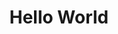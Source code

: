 ---
ee_id_thing: '59'
site: '1'
type: '2'
inv_num: 2009-036
add_credit:
url: 2009-036-hello-world
title: Hello World
year: '2009'
display_year: '2009'
medium: Pen on paper
dims:
pitch: "​Between 0-100 lines drawn to random points"
ps:
live_url:
youtube:
https://github.com/coryarcangel/alu: https://github.com/coryarcangel/Hp-Pen-Plotter-Hello-World
imgs: hello-world-2009-036-digital-database-ih.jpg
subheading:
download:
commission:
related:
layout: things-i-made
---